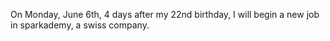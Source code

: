 On Monday, June  6th, 4 days after my 22nd birthday, I will begin a new job in sparkademy, a swiss company.
